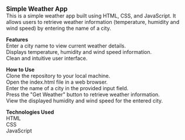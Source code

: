 <span style="font-size: larger;">**Simple Weather App**</span>
<br>
This is a simple weather app built using HTML, CSS, and JavaScript. It allows users to retrieve weather information (temperature, humidity and wind speed) by entering the name of a city. <br>

**Features**
<br>
Enter a city name to view current weather details.<br>
Displays temperature, humidity and wind speed information.<br>
Clean and intuitive user interface. <br>

**How to Use**
<br>
Clone the repository to your local machine. <br>
Open the index.html file in a web browser. <br>
Enter the name of a city in the provided input field. <br>
Press the "Get Weather" button to retrieve weather information. <br>
View the displayed humidity and wind speed for the entered city. <br>

**Technologies Used**
<br>
HTML <br>
CSS <br>
JavaScript <br>
